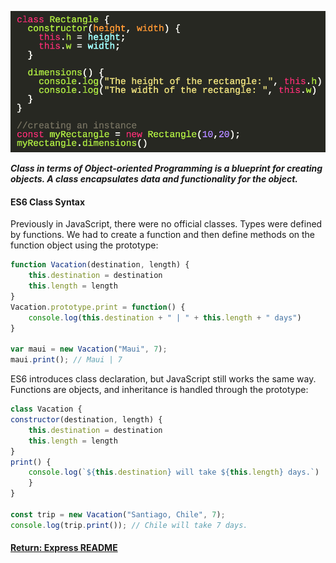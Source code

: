 ![Class](../../img/reactClass.png)

___Class in terms of Object-oriented Programming is a blueprint for creating objects. A class encapsulates data and functionality for the object.___

#### ES6 Class Syntax
Previously in JavaScript, there were no official classes. Types were defined by functions. We had to create a function and then define methods on the function object using the prototype:
```js
function Vacation(destination, length) {
    this.destination = destination
    this.length = length
}
Vacation.prototype.print = function() {
    console.log(this.destination + " | " + this.length + " days")
}

var maui = new Vacation("Maui", 7);
maui.print(); // Maui | 7
```
ES6 introduces class declaration, but JavaScript still works the same way. Functions are objects, and inheritance is handled through the prototype:
```js
class Vacation {
constructor(destination, length) {
    this.destination = destination
    this.length = length
}
print() {
    console.log(`${this.destination} will take ${this.length} days.`)
    }
}

const trip = new Vacation("Santiago, Chile", 7);
console.log(trip.print()); // Chile will take 7 days.
```

#### [Return: Express README](../../README.md)
